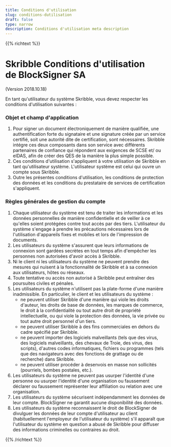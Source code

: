 ```yaml
---
title: Conditions d'utilisation
slug: conditions-dutilisation
draft: false
type: narrow
description: Conditions d'utilisation meta description
---
```


{{% richtext %}}
# Skribble Conditions d'utilisation<br>de BlockSigner SA
(Version 2018.10.18)

En tant qu'utilisateur du système Skribble, vous devez respecter les conditions d'utilisation suivantes :

### Objet et champ d'application
<ol>
  <li>Pour signer un document électroniquement de manière qualifiée, une authentification forte du signataire et une           signature créée par un service certifié, soit une autorité dite de certification, sont nécessaires. Skribble intégre       ces deux composants dans son service avec différents partenaires de confiance qui répondent aux exigences de SCSE et/      ou eIDAS, afin de créer des QES de la manière la plus simple possible.</li>
  <li>Ces conditions d'utilisation s'appliquent à votre utilisation de Skribble en tant qu'utilisateur système.                L'utilisateur système est celui qui ouvre un compte sous Skribble.</li>
  <li>Outre les présentes conditions d'utilisation, les conditions de protection des données et les conditions du              prestataire de services de certification s'appliquent.</li>
</ol>

### Règles générales de gestion du compte
<ol>
  <li>Chaque utilisateur du système est tenu de traiter les informations et les données personnelles de manière confidentielle et de veiller à ce qu'elles soient protégées contre tout accès par des tiers. L'utilisateur du système s'engage à prendre les précautions nécessaires lors de l'utilisation d'appareils fixes et mobiles et lors de l'impression de documents.</li>
  <li>Les utilisateurs du système s'assurent que leurs informations de connexion sont gardées secrètes en tout temps afin d'empêcher les personnes non autorisées d'avoir accès à Skribble.</li>
  <li>Ni le client ni les utilisateurs du système ne peuvent prendre des mesures qui nuisent à la fonctionnalité de Skribble et à sa connexion aux utilisateurs, hôtes ou réseaux.</li>
  <li>Toute tentative ou accès non autorisé à Skribble peut entraîner des poursuites civiles et pénales.
</li>
  <li>Les utilisateurs du système n'utilisent pas la plate-forme d'une manière inadmissible. En particulier, le client et les utilisateurs du système :
      <ul>
        <li>ne peuvent utiliser Skribble d'une manière qui viole les droits d'auteur, les droits de base de données, les   marques de commerce, le droit à la confidentialité ou tout autre droit de propriété intellectuelle, ou qui viole la protection des données, la vie privée ou tout autre droit personnel d'un tiers.</li>
        <li>ne peuvent utiliser Skribble à des fins commerciales en dehors du cadre spécifié par Skribble.</li>
        <li>ne peuvent importer des logiciels malveillants (tels que des virus, des logiciels malveillants, des chevaux de Troie, des virus, des scripts), d'autres codes informatiques, fichiers ou programmes (tels que des navigateurs avec des fonctions de grattage ou de recherche) dans Skribble.</li>
        <li>ne peuvent utiliser procéder à desenvois en masse non sollicités (pourriels, bombes postales, etc.).</li>
      </ul>
    </li>
    <li>Les utilisateurs du système ne peuvent pas usurper l'identité d'une personne ou usurper l'identité d'une organisation ou faussement déclarer ou faussement représenter leur affiliation ou relation avec une organisation.</li>
    <li>Les utilisateurs du système sécurisent indépendamment les données de leur compte. BlockSigner ne garantit aucune disponibilité des données.</li>
    <li>Les utilisateurs du système reconnaissent le droit de BlockSigner de divulguer les données de leur compte d'utilisateur au client (habituellement l'employeur de l'utilisateur du système) s'il apparaît que l'utilisateur du système en question a abusé de Skribble pour diffuser des informations criminelles ou contraires au droit.</li>
</ol>
{{% /richtext %}}